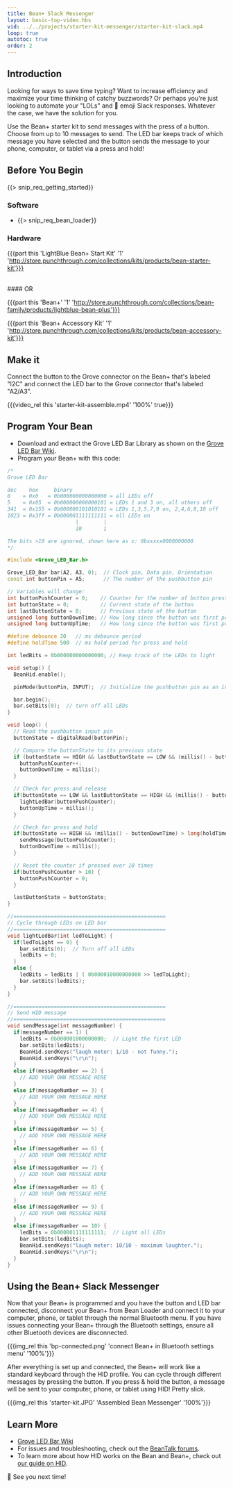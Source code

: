 ```yaml
---
title: Bean+ Slack Messenger
layout: basic-top-video.hbs
vid: ../../projects/starter-kit-messenger/starter-kit-slack.mp4
loop: true
autotoc: true
order: 2
---
```


## Introduction

Looking for ways to save time typing? Want to increase efficiency and maximize your time thinking of catchy buzzwords? Or perhaps you're just looking to automate your "LOLs" and 😬 emoji Slack responses. Whatever the case, we have the solution for you.

Use the Bean+ starter kit to send messages with the press of a button. Choose from up to 10 messages to send. The LED bar keeps track of which message you have selected and the button sends the message to your phone, computer, or tablet via a press and hold!

## Before You Begin

{{> snip_req_getting_started}}

### Software

* {{> snip_req_bean_loader}}

### Hardware

{{{part this 'LightBlue Bean+ Start Kit' '1' 'http://store.punchthrough.com/collections/kits/products/bean-starter-kit'}}}

<br>
#### OR

{{{part this 'Bean+' '1' 'http://store.punchthrough.com/collections/bean-family/products/lightblue-bean-plus'}}}

{{{part this 'Bean+ Accessory Kit' '1' 'http://store.punchthrough.com/collections/kits/products/bean-accessory-kit'}}}

## Make it

Connect the button to the Grove connector on the Bean+ that's labeled "I2C" and connect the LED bar to the Grove connector that's labeled "A2/A3".

{{{video_rel this 'starter-kit-assemble.mp4' '100%' true}}}

## Program Your Bean

* Download and extract the Grove LED Bar Library as shown on the [Grove LED Bar Wiki](http://wiki.seeed.cc/Grove-LED_Bar).
* Program your Bean+ with this code:

```cpp
/*
Grove LED Bar

dec    hex     binary
0    = 0x0   = 0b000000000000000 = all LEDs off
5    = 0x05  = 0b000000000000101 = LEDs 1 and 3 on, all others off
341  = 0x155 = 0b000000101010101 = LEDs 1,3,5,7,9 on, 2,4,6,8,10 off
1023 = 0x3ff = 0b000001111111111 = all LEDs on
                      |        |
                      10       1

The bits >10 are ignored, shown here as x: 0bxxxxx0000000000
*/

#include <Grove_LED_Bar.h>

Grove_LED_Bar bar(A2, A3, 0);  // Clock pin, Data pin, Orientation
const int buttonPin = A5;      // The number of the pushbutton pin

// Variables will change:
int buttonPushCounter = 0;    // Counter for the number of button presses
int buttonState = 0;          // Current state of the button
int lastButtonState = 0;      // Previous state of the button
unsigned long buttonDownTime; // How long since the button was first pressed 
unsigned long buttonUpTime;   // How long since the button was first pressed 

#define debounce 20   // ms debounce period
#define holdTime 500  // ms hold period for press and hold

int ledBits = 0b000000000000000; // Keep track of the LEDs to light

void setup() {
  BeanHid.enable();

  pinMode(buttonPin, INPUT);  // Initialize the pushbutton pin as an input

  bar.begin();
  bar.setBits(0);  // turn off all LEDs
}

void loop() {
  // Read the pushbutton input pin
  buttonState = digitalRead(buttonPin);

  // Compare the buttonState to its previous state
  if (buttonState == HIGH && lastButtonState == LOW && (millis() - buttonUpTime) > long(debounce)) {
    buttonPushCounter++;
    buttonDownTime = millis();
  }

  // Check for press and release
  if(buttonState == LOW && lastButtonState == HIGH && (millis() - buttonDownTime) > long(debounce)) {
    lightLedBar(buttonPushCounter);
    buttonUpTime = millis();
  }

  // Check for press and hold
  if(buttonState == HIGH && (millis() - buttonDownTime) > long(holdTime)) {
    sendMessage(buttonPushCounter);
    buttonDownTime = millis();
  }

  // Reset the counter if pressed over 10 times
  if(buttonPushCounter > 10) {
    buttonPushCounter = 0; 
  }

  lastButtonState = buttonState;
}

//=================================================
// Cycle through LEDs on LED bar
//=================================================
void lightLedBar(int ledToLight) {
  if(ledToLight == 0) {
    bar.setBits(0);  // Turn off all LEDs
    ledBits = 0;
  }
  else {
    ledBits = ledBits | ( 0b000010000000000 >> ledToLight);
    bar.setBits(ledBits);
  }
}

//=================================================
// Send HID message
//=================================================      
void sendMessage(int messageNumber) {
  if(messageNumber == 1) {
    ledBits = 0b000001000000000;  // Light the first LED
    bar.setBits(ledBits); 
    BeanHid.sendKeys("laugh meter: 1/10 - not funny.");
    BeanHid.sendKeys("\r\n");
  }
  else if(messageNumber == 2) {
    // ADD YOUR OWN MESSAGE HERE
  }
  else if(messageNumber == 3) {
    // ADD YOUR OWN MESSAGE HERE
  }
  else if(messageNumber == 4) {
    // ADD YOUR OWN MESSAGE HERE
  }
  else if(messageNumber == 5) {
    // ADD YOUR OWN MESSAGE HERE
  }
  else if(messageNumber == 6) {
    // ADD YOUR OWN MESSAGE HERE
  }
  else if(messageNumber == 7) {
    // ADD YOUR OWN MESSAGE HERE
  }
  else if(messageNumber == 8) {
    // ADD YOUR OWN MESSAGE HERE
  }
  else if(messageNumber == 9) {
    // ADD YOUR OWN MESSAGE HERE
  }
  else if(messageNumber == 10) {
    ledBits = 0b000001111111111;  // Light all LEDs
    bar.setBits(ledBits); 
    BeanHid.sendKeys("laugh meter: 10/10 - maximum laughter.");
    BeanHid.sendKeys("\r\n");
  }
}
```

## Using the Bean+ Slack Messenger

Now that your Bean+ is programmed and you have the button and LED bar connected, disconnect your Bean+ from Bean Loader and connect it to your computer, phone, or tablet through the normal Bluetooth menu. If you have issues connecting your Bean+ through the Bluetooth settings, ensure all other Bluetooth devices are disconnected.

{{{img_rel this 'bp-connected.png' 'connect Bean+ in Bluetooth settings menu' '100%'}}}

After everything is set up and connected, the Bean+ will work like a standard keyboard through the HID profile. You can cycle through different messages by pressing the button. If you press & hold the button, a message will be sent to your computer, phone, or tablet using HID! Pretty slick.

{{{img_rel this 'starter-kit.JPG' 'Assembled Bean Messenger' '100%'}}}

## Learn More
* [Grove LED Bar Wiki](http://wiki.seeed.cc/Grove-LED_Bar/)
* For issues and troubleshooting, check out the [BeanTalk forums](http://beantalk.punchthrough.com/).
* To learn more about how HID works on the Bean and Bean+, check out [our guide on HID]({{relativeRoot}}guides/features/hid).

😬 See you next time!
